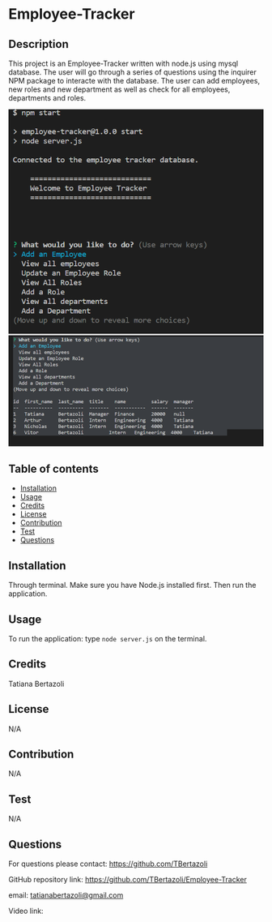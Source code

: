 # Employee-Tracker
   

## Description
This project is an Employee-Tracker written with node.js using mysql database. The user will go through a series of questions using the inquirer NPM package to interacte with the database. The user can add employees, new roles and new department as well as check for all employees, departments and roles.



<img src="assets/images/Screenshot 2022-11-04 230756.png">
   
<img src="assets/images/Screenshot 2022-11-04 230629.png">

  
    
## Table of contents
- [Installation](#installation)
- [Usage](#usage)
- [Credits](#credits)
- [License](#license)
- [Contribution](#contribution)
- [Test](#test)
- [Questions](#questions)

## Installation
Through terminal. Make sure you have Node.js installed first. Then run the application.
   
## Usage
To run the application: type `node server.js` on the terminal.
   
## Credits
Tatiana Bertazoli
  
## License
N/A
     
## Contribution
N/A   
   
## Test
N/A

## Questions
For questions please contact: https://github.com/TBertazoli

GitHub repository link: https://github.com/TBertazoli/Employee-Tracker  
   
email: tatianabertazoli@gmail.com
 
Video link: 
    
